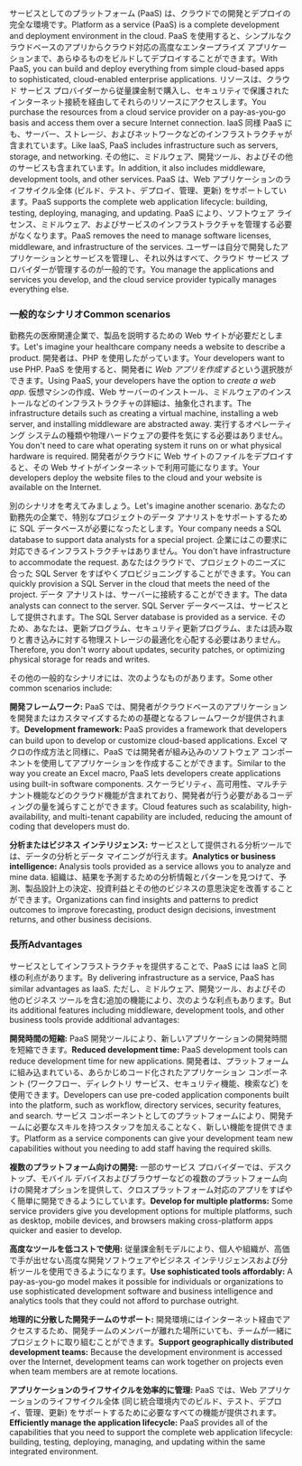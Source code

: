 <span data-ttu-id="b5474-101">サービスとしてのプラットフォーム (PaaS) は、クラウドでの開発とデプロイの完全な環境です。</span><span class="sxs-lookup"><span data-stu-id="b5474-101">Platform as a service (PaaS) is a complete development and deployment environment in the cloud.</span></span> <span data-ttu-id="b5474-102">PaaS を使用すると、シンプルなクラウドベースのアプリからクラウド対応の高度なエンタープライズ アプリケーションまで、あらゆるものをビルドしてデプロイすることができます。</span><span class="sxs-lookup"><span data-stu-id="b5474-102">With PaaS, you can build and deploy everything from simple cloud-based apps to sophisticated, cloud-enabled enterprise applications.</span></span> <span data-ttu-id="b5474-103">リソースは、クラウド サービス プロバイダーから従量課金制で購入し、セキュリティで保護されたインターネット接続を経由してそれらのリソースにアクセスします。</span><span class="sxs-lookup"><span data-stu-id="b5474-103">You purchase the resources from a cloud service provider on a pay-as-you-go basis and access them over a secure Internet connection.</span></span> <span data-ttu-id="b5474-104">IaaS 同様 PaaS にも、サーバー、ストレージ、およびネットワークなどのインフラストラクチャが含まれています。</span><span class="sxs-lookup"><span data-stu-id="b5474-104">Like IaaS, PaaS includes infrastructure such as servers, storage, and networking.</span></span> <span data-ttu-id="b5474-105">その他に、ミドルウェア、開発ツール、およびその他のサービスも含まれています。</span><span class="sxs-lookup"><span data-stu-id="b5474-105">In addition, it also includes middleware, development tools, and other services.</span></span> <span data-ttu-id="b5474-106">PaaS は、Web アプリケーションのライフサイクル全体 (ビルド、テスト、デプロイ、管理、更新) をサポートしています。</span><span class="sxs-lookup"><span data-stu-id="b5474-106">PaaS supports the complete web application lifecycle: building, testing, deploying, managing, and updating.</span></span> <span data-ttu-id="b5474-107">PaaS により、ソフトウェア ライセンス、ミドルウェア、およびサービスのインフラストラクチャを管理する必要がなくなります。</span><span class="sxs-lookup"><span data-stu-id="b5474-107">PaaS removes the need to manage software licenses, middleware, and infrastructure of the services.</span></span> <span data-ttu-id="b5474-108">ユーザーは自分で開発したアプリケーションとサービスを管理し、それ以外はすべて、クラウド サービス プロバイダーが管理するのが一般的です。</span><span class="sxs-lookup"><span data-stu-id="b5474-108">You manage the applications and services you develop, and the cloud service provider typically manages everything else.</span></span>

### <a name="common-scenarios"></a><span data-ttu-id="b5474-109">一般的なシナリオ</span><span class="sxs-lookup"><span data-stu-id="b5474-109">Common scenarios</span></span>

<span data-ttu-id="b5474-110">勤務先の医療関連企業で、製品を説明するための Web サイトが必要だとします。</span><span class="sxs-lookup"><span data-stu-id="b5474-110">Let's imagine your healthcare company needs a website to describe a product.</span></span> <span data-ttu-id="b5474-111">開発者は、PHP を使用したがっています。</span><span class="sxs-lookup"><span data-stu-id="b5474-111">Your developers want to use PHP.</span></span> <span data-ttu-id="b5474-112">PaaS を使用すると、開発者に *Web アプリを作成する*という選択肢ができます。</span><span class="sxs-lookup"><span data-stu-id="b5474-112">Using PaaS, your developers have the option to *create a web app*.</span></span> <span data-ttu-id="b5474-113">仮想マシンの作成、Web サーバーのインストール、ミドルウェアのインストールなどのインフラストラクチャの詳細は、抽象化されます。</span><span class="sxs-lookup"><span data-stu-id="b5474-113">The infrastructure details such as creating a virtual machine, installing a web server, and installing middleware are abstracted away.</span></span> <span data-ttu-id="b5474-114">実行するオペレーティング システムの種類や物理ハードウェアの要件を気にする必要はありません。</span><span class="sxs-lookup"><span data-stu-id="b5474-114">You don't need to care what operating system it runs on or what physical hardware is required.</span></span> <span data-ttu-id="b5474-115">開発者がクラウドに Web サイトのファイルをデプロイすると、その Web サイトがインターネットで利用可能になります。</span><span class="sxs-lookup"><span data-stu-id="b5474-115">Your developers deploy the website files to the cloud and your website is available on the Internet.</span></span>

<span data-ttu-id="b5474-116">別のシナリオを考えてみましょう。</span><span class="sxs-lookup"><span data-stu-id="b5474-116">Let's imagine another scenario.</span></span> <span data-ttu-id="b5474-117">あなたの勤務先の企業で、特別なプロジェクトのデータ アナリストをサポートするために SQL データベースが必要になったとします。</span><span class="sxs-lookup"><span data-stu-id="b5474-117">Your company needs a SQL database to support data analysts for a special project.</span></span> <span data-ttu-id="b5474-118">企業にはこの要求に対応できるインフラストラクチャはありません。</span><span class="sxs-lookup"><span data-stu-id="b5474-118">You don't have infrastructure to accommodate the request.</span></span> <span data-ttu-id="b5474-119">あなたはクラウドで、プロジェクトのニーズに合った SQL Server をすばやくプロビジョニングすることができます。</span><span class="sxs-lookup"><span data-stu-id="b5474-119">You can quickly provision a SQL Server in the cloud that meets the need of the project.</span></span> <span data-ttu-id="b5474-120">データ アナリストは、サーバーに接続することができます。</span><span class="sxs-lookup"><span data-stu-id="b5474-120">The data analysts can connect to the server.</span></span> <span data-ttu-id="b5474-121">SQL Server データベースは、サービスとして提供されます。</span><span class="sxs-lookup"><span data-stu-id="b5474-121">The SQL Server database is provided as a service.</span></span> <span data-ttu-id="b5474-122">そのため、あなたは、更新プログラム、セキュリティ更新プログラム、または読み取りと書き込みに対する物理ストレージの最適化を心配する必要はありません。</span><span class="sxs-lookup"><span data-stu-id="b5474-122">Therefore, you don't worry about updates, security patches, or optimizing physical storage for reads and writes.</span></span>

<span data-ttu-id="b5474-123">その他の一般的なシナリオには、次のようなものがあります。</span><span class="sxs-lookup"><span data-stu-id="b5474-123">Some other common scenarios include:</span></span>

<span data-ttu-id="b5474-124">**開発フレームワーク:** PaaS では、開発者がクラウドベースのアプリケーションを開発またはカスタマイズするための基礎となるフレームワークが提供されます。</span><span class="sxs-lookup"><span data-stu-id="b5474-124">**Development framework:** PaaS provides a framework that developers can build upon to develop or customize cloud-based applications.</span></span> <span data-ttu-id="b5474-125">Excel マクロの作成方法と同様に、PaaS では開発者が組み込みのソフトウェア コンポーネントを使用してアプリケーションを作成することができます。</span><span class="sxs-lookup"><span data-stu-id="b5474-125">Similar to the way you create an Excel macro, PaaS lets developers create applications using built-in software components.</span></span> <span data-ttu-id="b5474-126">スケーラビリティ、高可用性、マルチテナント機能などのクラウド機能が含まれており、開発者が行う必要があるコーディングの量を減らすことができます。</span><span class="sxs-lookup"><span data-stu-id="b5474-126">Cloud features such as scalability, high-availability, and multi-tenant capability are included, reducing the amount of coding that developers must do.</span></span>

<span data-ttu-id="b5474-127">**分析またはビジネス インテリジェンス:** サービスとして提供される分析ツールでは、データの分析とデータ マイニングが行えます。</span><span class="sxs-lookup"><span data-stu-id="b5474-127">**Analytics or business intelligence:** Analysis tools provided as a service allows you to analyze and mine data.</span></span> <span data-ttu-id="b5474-128">組織は、結果を予測するための分析情報とパターンを見つけて、予測、製品設計上の決定、投資利益とその他のビジネスの意思決定を改善することができます。</span><span class="sxs-lookup"><span data-stu-id="b5474-128">Organizations can find insights and patterns to predict outcomes to improve forecasting, product design decisions, investment returns, and other business decisions.</span></span>

### <a name="advantages"></a><span data-ttu-id="b5474-129">長所</span><span class="sxs-lookup"><span data-stu-id="b5474-129">Advantages</span></span>

<span data-ttu-id="b5474-130">サービスとしてインフラストラクチャを提供することで、PaaS には IaaS と同様の利点があります。</span><span class="sxs-lookup"><span data-stu-id="b5474-130">By delivering infrastructure as a service, PaaS has similar advantages as IaaS.</span></span> <span data-ttu-id="b5474-131">ただし、ミドルウェア、開発ツール、およびその他のビジネス ツールを含む追加の機能により、次のような利点もあります。</span><span class="sxs-lookup"><span data-stu-id="b5474-131">But its additional features including middleware, development tools, and other business tools provide additional advantages:</span></span>

<span data-ttu-id="b5474-132">**開発時間の短縮:** PaaS 開発ツールにより、新しいアプリケーションの開発時間を短縮できます。</span><span class="sxs-lookup"><span data-stu-id="b5474-132">**Reduced development time:** PaaS development tools can reduce development time for new applications.</span></span> <span data-ttu-id="b5474-133">開発者は、プラットフォームに組み込まれている、あらかじめコード化されたアプリケーション コンポーネント (ワークフロー、ディレクトリ サービス、セキュリティ機能、検索など) を使用できます。</span><span class="sxs-lookup"><span data-stu-id="b5474-133">Developers can use pre-coded application components built into the platform, such as workflow, directory services, security features, and search.</span></span> <span data-ttu-id="b5474-134">サービス コンポーネントとしてのプラットフォームにより、開発チームに必要なスキルを持つスタッフを加えることなく、新しい機能を提供できます。</span><span class="sxs-lookup"><span data-stu-id="b5474-134">Platform as a service components can give your development team new capabilities without you needing to add staff having the required skills.</span></span>

<span data-ttu-id="b5474-135">**複数のプラットフォーム向けの開発:** 一部のサービス プロバイダーでは、デスクトップ、モバイル デバイスおよびブラウザーなどの複数のプラットフォーム向けの開発オプションを提供して、クロスプラットフォーム対応のアプリをすばやく簡単に開発できるようにしています。</span><span class="sxs-lookup"><span data-stu-id="b5474-135">**Develop for multiple platforms:** Some service providers give you development options for multiple platforms, such as desktop, mobile devices, and browsers making cross-platform apps quicker and easier to develop.</span></span>

<span data-ttu-id="b5474-136">**高度なツールを低コストで使用:** 従量課金制モデルにより、個人や組織が、高価で手が出せない高度な開発ソフトウェアやビジネス インテリジェンスおよび分析ツールを使用できるようになります。</span><span class="sxs-lookup"><span data-stu-id="b5474-136">**Use sophisticated tools affordably:** A pay-as-you-go model makes it possible for individuals or organizations to use sophisticated development software and business intelligence and analytics tools that they could not afford to purchase outright.</span></span>

<span data-ttu-id="b5474-137">**地理的に分散した開発チームのサポート:** 開発環境にはインターネット経由でアクセスするため、開発チームのメンバーが離れた場所にいても、チームが一緒にプロジェクトに取り組むことができます。</span><span class="sxs-lookup"><span data-stu-id="b5474-137">**Support geographically distributed development teams:** Because the development environment is accessed over the Internet, development teams can work together on projects even when team members are at remote locations.</span></span>

<span data-ttu-id="b5474-138">**アプリケーションのライフサイクルを効率的に管理:** PaaS では、Web アプリケーションのライフサイクル全体 (同じ統合環境内でのビルド、テスト、デプロイ、管理、更新) をサポートするために必要なすべての機能が提供されます。</span><span class="sxs-lookup"><span data-stu-id="b5474-138">**Efficiently manage the application lifecycle:** PaaS provides all of the capabilities that you need to support the complete web application lifecycle: building, testing, deploying, managing, and updating within the same integrated environment.</span></span>
